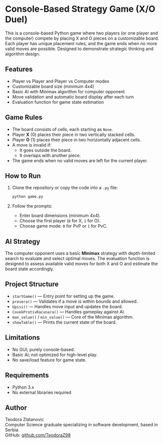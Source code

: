 # Console-Based Strategy Game (X/O Duel)

This is a console-based Python game where two players (or one player and the computer) compete by placing X and O pieces on a customizable board. Each player has unique placement rules, and the game ends when no more valid moves are possible. Designed to demonstrate strategic thinking and algorithm design.

## Features

- Player vs Player and Player vs Computer modes
- Customizable board size (minimum 4x4)
- Basic AI with Minimax algorithm for computer opponent
- Move validation and automatic board display after each turn
- Evaluation function for game state estimation

## Game Rules

- The board consists of cells, each starting as `None`.
- Player **X** (0) places their piece in two vertically stacked cells.
- Player **O** (1) places their piece in two horizontally adjacent cells.
- A move is invalid if:
  - It goes outside the board.
  - It overlaps with another piece.
- The game ends when no valid moves are left for the current player.

## How to Run

1. Clone the repository or copy the code into a `.py` file:
    ```bash
    python game.py
    ```

2. Follow the prompts:
    - Enter board dimensions (minimum 4x4).
    - Choose the first player (`0` for X, `1` for O).
    - Choose game mode: `0` for PvP or `1` for PvC.

## AI Strategy

The computer opponent uses a basic **Minimax** strategy with depth-limited search to evaluate and select optimal moves. The evaluation function is designed to assess available valid moves for both X and O and estimate the board state accordingly.

## Project Structure

- `startGame()` — Entry point for setting up the game.
- `provera()` — Validates if a move is within bounds and allowed.
- `Upisi()` — Handles move input and updates the board.
- `CovekProtivRacunara()` — Handles gameplay against AI.
- `max_value()` / `min_value()` — Core of the Minimax algorithm.
- `showTable()` — Prints the current state of the board.

## Limitations

- No GUI; purely console-based.
- Basic AI; not optimized for high-level play.
- No save/load feature for game state.

## Requirements

- Python 3.x
- No external libraries required

## Author

Teodora Zlatanovic  
Computer Science graduate specializing in software development, based in Serbia.  
GitHub: [github.com/TeodoraZ98](https://github.com/TeodoraZ98)



